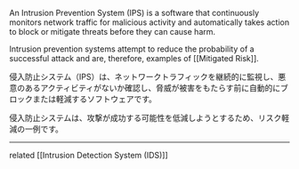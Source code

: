 
An Intrusion Prevention System (IPS) is a software that continuously monitors network traffic for malicious activity and automatically takes action to block or mitigate threats before they can cause harm.

Intrusion prevention systems attempt to reduce the probability of a successful attack and are, therefore, examples of [[Mitigated Risk]]. 

侵入防止システム（IPS）は、ネットワークトラフィックを継続的に監視し、悪意のあるアクティビティがないか確認し、脅威が被害をもたらす前に自動的にブロックまたは軽減するソフトウェアです。

侵入防止システムは、攻撃が成功する可能性を低減しようとするため、リスク軽減の一例です。

---

related
[[Intrusion Detection System (IDS)]]
